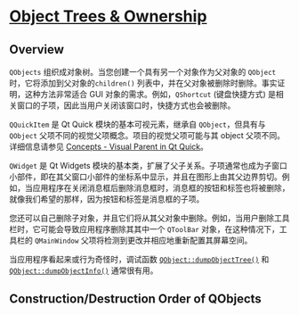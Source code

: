 # [Object Trees & Ownership](https://doc.qt.io/qt-6/objecttrees.html)

## Overview

`QObjects` 组织成对象树。当您创建一个具有另一个对象作为父对象的 `QObject` 时，它将添加到父对象的`children()` 列表中，并在父对象被删除时删除。事实证明，这种方法非常适合 GUI 对象的需求。例如，`QShortcut` (键盘快捷方式) 是相关窗口的子项，因此当用户关闭该窗口时，快捷方式也会被删除。

`QQuickItem` 是 Qt Quick 模块的基本可视元素，继承自 `QObject`，但具有与 `QObject` 父项不同的视觉父项概念。项目的视觉父项可能与其 object 父项不同。详细信息请参见 [Concepts - Visual Parent in Qt Quick](https://doc.qt.io/qt-6/qtquick-visualcanvas-visualparent.html)。

`QWidget` 是 Qt Widgets 模块的基本类，扩展了父子关系。子项通常也成为子窗口小部件，即在其父窗口小部件的坐标系中显示，并且在图形上由其父边界剪切。例如，当应用程序在关闭消息框后删除消息框时，消息框的按钮和标签也将被删除，就像我们希望的那样，因为按钮和标签是消息框的子项。

您还可以自己删除子对象，并且它们将从其父对象中删除。例如，当用户删除工具栏时，它可能会导致应用程序删除其其中一个 `QToolBar` 对象，在这种情况下，工具栏的 `QMainWindow` 父项将检测到更改并相应地重新配置其屏幕空间。

当应用程序看起来或行为奇怪时，调试函数 [`QObject::dumpObjectTree()`](https://doc.qt.io/qt-6/qobject.html#dumpObjectTree) 和 [`QObject::dumpObjectInfo()`](https://doc.qt.io/qt-6/qobject.html#dumpObjectInfo) 通常很有用。

## Construction/Destruction Order of QObjects